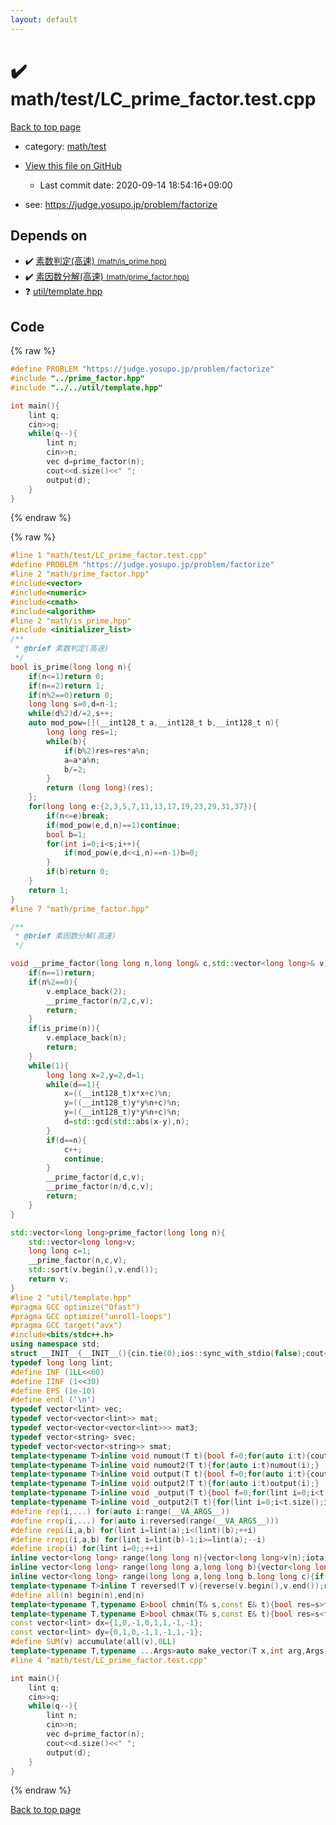 ```yaml
---
layout: default
---
```


<!-- mathjax config similar to math.stackexchange -->
<script type="text/javascript" async
  src="https://cdnjs.cloudflare.com/ajax/libs/mathjax/2.7.5/MathJax.js?config=TeX-MML-AM_CHTML">
</script>
<script type="text/x-mathjax-config">
  MathJax.Hub.Config({
    TeX: { equationNumbers: { autoNumber: "AMS" }},
    tex2jax: {
      inlineMath: [ ['$','$'] ],
      processEscapes: true
    },
    "HTML-CSS": { matchFontHeight: false },
    displayAlign: "left",
    displayIndent: "2em"
  });
</script>

<script type="text/javascript" src="https://cdnjs.cloudflare.com/ajax/libs/jquery/3.4.1/jquery.min.js"></script>
<script src="https://cdn.jsdelivr.net/npm/jquery-balloon-js@1.1.2/jquery.balloon.min.js" integrity="sha256-ZEYs9VrgAeNuPvs15E39OsyOJaIkXEEt10fzxJ20+2I=" crossorigin="anonymous"></script>
<script type="text/javascript" src="../../../assets/js/copy-button.js"></script>
<link rel="stylesheet" href="../../../assets/css/copy-button.css" />


# :heavy_check_mark: math/test/LC_prime_factor.test.cpp

<a href="../../../index.html">Back to top page</a>

* category: <a href="../../../index.html#ac0e84f4e067560125d03878b32a00d3">math/test</a>
* <a href="{{ site.github.repository_url }}/blob/master/math/test/LC_prime_factor.test.cpp">View this file on GitHub</a>
    - Last commit date: 2020-09-14 18:54:16+09:00


* see: <a href="https://judge.yosupo.jp/problem/factorize">https://judge.yosupo.jp/problem/factorize</a>


## Depends on

* :heavy_check_mark: <a href="../../../library/math/is_prime.hpp.html">素数判定(高速) <small>(math/is_prime.hpp)</small></a>
* :heavy_check_mark: <a href="../../../library/math/prime_factor.hpp.html">素因数分解(高速) <small>(math/prime_factor.hpp)</small></a>
* :question: <a href="../../../library/util/template.hpp.html">util/template.hpp</a>


## Code

<a id="unbundled"></a>
{% raw %}
```cpp
#define PROBLEM "https://judge.yosupo.jp/problem/factorize"
#include "../prime_factor.hpp"
#include "../../util/template.hpp"

int main(){
    lint q;
    cin>>q;
    while(q--){
        lint n;
        cin>>n;
        vec d=prime_factor(n);
        cout<<d.size()<<" "; 
        output(d);
    }
}
```
{% endraw %}

<a id="bundled"></a>
{% raw %}
```cpp
#line 1 "math/test/LC_prime_factor.test.cpp"
#define PROBLEM "https://judge.yosupo.jp/problem/factorize"
#line 2 "math/prime_factor.hpp"
#include<vector>
#include<numeric>
#include<cmath>
#include<algorithm>
#line 2 "math/is_prime.hpp"
#include <initializer_list>
/**
 * @brief 素数判定(高速)
 */
bool is_prime(long long n){
    if(n<=1)return 0;
    if(n==2)return 1;
    if(n%2==0)return 0;
    long long s=0,d=n-1;
    while(d%2)d/=2,s++;
    auto mod_pow=[](__int128_t a,__int128_t b,__int128_t n){
        long long res=1;
        while(b){
            if(b%2)res=res*a%n;
            a=a*a%n;
            b/=2;
        }
        return (long long)(res);
    };
    for(long long e:{2,3,5,7,11,13,17,19,23,29,31,37}){
        if(n<=e)break;
        if(mod_pow(e,d,n)==1)continue;
        bool b=1;
        for(int i=0;i<s;i++){
            if(mod_pow(e,d<<i,n)==n-1)b=0;
        }
        if(b)return 0;
    }
    return 1;
}
#line 7 "math/prime_factor.hpp"

/**
 * @brief 素因数分解(高速)
 */

void __prime_factor(long long n,long long& c,std::vector<long long>& v){
    if(n==1)return;
    if(n%2==0){
        v.emplace_back(2);
        __prime_factor(n/2,c,v);
        return;
    }
    if(is_prime(n)){
        v.emplace_back(n);
        return;
    }
    while(1){
        long long x=2,y=2,d=1;
        while(d==1){
            x=((__int128_t)x*x+c)%n;
            y=((__int128_t)y*y%n+c)%n;
            y=((__int128_t)y*y%n+c)%n;
            d=std::gcd(std::abs(x-y),n);
        }
        if(d==n){
            c++;
            continue;
        }
        __prime_factor(d,c,v);
        __prime_factor(n/d,c,v);
        return;
    }
}

std::vector<long long>prime_factor(long long n){
    std::vector<long long>v;
    long long c=1;
    __prime_factor(n,c,v);
    std::sort(v.begin(),v.end());
    return v;
}
#line 2 "util/template.hpp"
#pragma GCC optimize("Ofast")
#pragma GCC optimize("unroll-loops")
#pragma GCC target("avx")
#include<bits/stdc++.h>
using namespace std;
struct __INIT__{__INIT__(){cin.tie(0);ios::sync_with_stdio(false);cout<<fixed<<setprecision(15);}}__INIT__;
typedef long long lint;
#define INF (1LL<<60)
#define IINF (1<<30)
#define EPS (1e-10)
#define endl ('\n')
typedef vector<lint> vec;
typedef vector<vector<lint>> mat;
typedef vector<vector<vector<lint>>> mat3;
typedef vector<string> svec;
typedef vector<vector<string>> smat;
template<typename T>inline void numout(T t){bool f=0;for(auto i:t){cout<<(f?" ":"")<<i<INF/2?i:"INF";f=1;}cout<<endl;}
template<typename T>inline void numout2(T t){for(auto i:t)numout(i);}
template<typename T>inline void output(T t){bool f=0;for(auto i:t){cout<<(f?" ":"")<<i;f=1;}cout<<endl;}
template<typename T>inline void output2(T t){for(auto i:t)output(i);}
template<typename T>inline void _output(T t){bool f=0;for(lint i=0;i<t.size();i++){cout<<f?"":" "<<t[i];f=1;}cout<<endl;}
template<typename T>inline void _output2(T t){for(lint i=0;i<t.size();i++)output(t[i]);}
#define rep(i,...) for(auto i:range(__VA_ARGS__)) 
#define rrep(i,...) for(auto i:reversed(range(__VA_ARGS__)))
#define repi(i,a,b) for(lint i=lint(a);i<(lint)(b);++i)
#define rrepi(i,a,b) for(lint i=lint(b)-1;i>=lint(a);--i)
#define irep(i) for(lint i=0;;++i)
inline vector<long long> range(long long n){vector<long long>v(n);iota(v.begin(),v.end(),0LL);return v;}
inline vector<long long> range(long long a,long long b){vector<long long>v(b-a);iota(v.begin(),v.end(),a);return v;}
inline vector<long long> range(long long a,long long b,long long c){if((b-a+c-1)/c<=0)return vector<long long>();vector<long long>v((b-a+c-1)/c);for(int i=0;i<(int)v.size();++i)v[i]=i?v[i-1]+c:a;return v;}
template<typename T>inline T reversed(T v){reverse(v.begin(),v.end());return v;}
#define all(n) begin(n),end(n)
template<typename T,typename E>bool chmin(T& s,const E& t){bool res=s>t;s=min<T>(s,t);return res;}
template<typename T,typename E>bool chmax(T& s,const E& t){bool res=s<t;s=max<T>(s,t);return res;}
const vector<lint> dx={1,0,-1,0,1,1,-1,-1};
const vector<lint> dy={0,1,0,-1,1,-1,1,-1};
#define SUM(v) accumulate(all(v),0LL)
template<typename T,typename ...Args>auto make_vector(T x,int arg,Args ...args){if constexpr(sizeof...(args)==0)return vector<T>(arg,x);else return vector(arg,make_vector<T>(x,args...));}
#line 4 "math/test/LC_prime_factor.test.cpp"

int main(){
    lint q;
    cin>>q;
    while(q--){
        lint n;
        cin>>n;
        vec d=prime_factor(n);
        cout<<d.size()<<" "; 
        output(d);
    }
}

```
{% endraw %}

<a href="../../../index.html">Back to top page</a>


